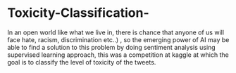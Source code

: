 # Toxicity-Classification-
In an open world like what we live in, there is chance that anyone of us will face hate, racism, discrimination etc..) , so the emerging power of AI may be able to find a solution to this problem by doing sentiment analysis using supervised learning approach, this was a competition at kaggle at which the goal is to classify the level of toxicity of the tweets.
